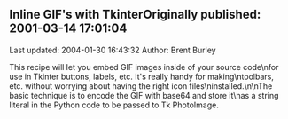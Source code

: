 ## Inline GIF's with TkinterOriginally published: 2001-03-14 17:01:04 
Last updated: 2004-01-30 16:43:32 
Author: Brent Burley 
 
This recipe will let you embed GIF images inside of your source code\nfor use in Tkinter buttons, labels, etc.  It's really handy for making\ntoolbars, etc. without worrying about having the right icon files\ninstalled.\n\nThe basic technique is to encode the GIF with base64 and store it\nas a string literal in the Python code to be passed to Tk PhotoImage.